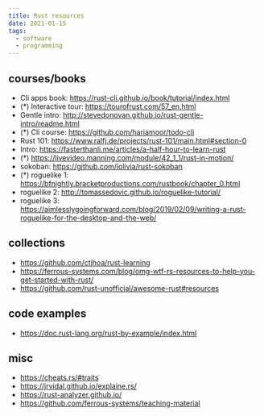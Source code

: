 ```yaml
---
title: Rust resources
date: 2021-01-15
tags:
  - software
  - programming
---
```


## courses/books

- Cli apps book: <https://rust-cli.github.io/book/tutorial/index.html>
- (\*) Interactive tour: <https://tourofrust.com/57_en.html>
- Gentle intro: <http://stevedonovan.github.io/rust-gentle-intro/readme.html>
- (\*) Cli course: <https://github.com/hariamoor/todo-cli>
- Rust 101: <https://www.ralfj.de/projects/rust-101/main.html#section-0>
- Intro: <https://fasterthanli.me/articles/a-half-hour-to-learn-rust>
- (\*) <https://livevideo.manning.com/module/42_1_1/rust-in-motion/>
- sokoban: <https://github.com/iolivia/rust-sokoban>
- (\*) roguelike 1: <https://bfnightly.bracketproductions.com/rustbook/chapter_0.html>
- roguelike 2: <http://tomassedovic.github.io/roguelike-tutorial/>
- roguelike 3: <https://aimlesslygoingforward.com/blog/2019/02/09/writing-a-rust-roguelike-for-the-desktop-and-the-web/>

## collections

- <https://github.com/ctjhoa/rust-learning>
- <https://ferrous-systems.com/blog/omg-wtf-rs-resources-to-help-you-get-started-with-rust/>
- <https://github.com/rust-unofficial/awesome-rust#resources>

## code examples

- <https://doc.rust-lang.org/rust-by-example/index.html>

## misc

- <https://cheats.rs/#traits>
- <https://jrvidal.github.io/explaine.rs/>
- <https://rust-analyzer.github.io/>
- <https://github.com/ferrous-systems/teaching-material>
